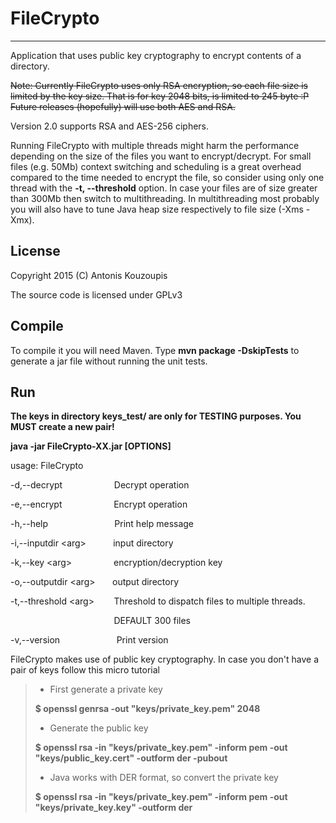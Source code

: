 FileCrypto
==========
----------

Application that uses public key cryptography to encrypt contents of a
directory.

~~Note: Currently FileCrypto uses only RSA encryption, so each file size is limited by the key size. That is for key 
2048 bits, is limited to 245 byte :P Future releases (hopefully) will use both AES and RSA.~~

Version 2.0 supports RSA and AES-256 ciphers.

Running FileCrypto with multiple threads might harm the performance depending on the size of the files you want to
encrypt/decrypt. For small files (e.g. 50Mb) context switching and scheduling is a great overhead compared to the time
needed to encrypt the file, so consider using only one thread with the **-t, --threshold** option. In case your files
are of size greater than 300Mb then switch to multithreading. In multithreading most probably you will also have to
tune Java heap size respectively to file size (-Xms<Size> -Xmx<Size>).

License
-------
Copyright 2015 (C)
Antonis Kouzoupis

The source code is licensed under GPLv3

Compile
-------

To compile it you will need Maven. Type **mvn package -DskipTests** to generate
a jar file without running the unit tests.

Run
---

**The keys in directory keys_test/ are only for TESTING purposes. You MUST create a new pair!**

**java -jar FileCrypto-XX.jar [OPTIONS]**

usage: FileCrypto

 -d,--decrypt &nbsp;
&nbsp;&nbsp;&nbsp;&nbsp;&nbsp;&nbsp;&nbsp;&nbsp;&nbsp;&nbsp;&nbsp;&nbsp;&nbsp;&nbsp;&nbsp;&nbsp;&nbsp;
Decrypt operation

 -e,--encrypt &nbsp;
&nbsp;&nbsp;&nbsp;&nbsp;&nbsp;&nbsp;&nbsp;&nbsp;&nbsp;&nbsp;&nbsp;&nbsp;&nbsp;&nbsp;&nbsp;&nbsp;&nbsp;
Encrypt operation

 -h,--help &nbsp;
&nbsp;&nbsp;&nbsp;&nbsp;&nbsp;&nbsp;&nbsp;&nbsp;&nbsp;&nbsp;&nbsp;&nbsp;&nbsp;&nbsp;&nbsp;&nbsp;&nbsp;&nbsp;&nbsp;&nbsp;&nbsp;&nbsp;&nbsp;
Print help message

 -i,--inputdir &lt;arg&gt; &nbsp; &nbsp;&nbsp;&nbsp;&nbsp;&nbsp;&nbsp;&nbsp;
input directory

 -k,--key &lt;arg&gt; &nbsp;
&nbsp;&nbsp;&nbsp;&nbsp;&nbsp;&nbsp;&nbsp;&nbsp;&nbsp;&nbsp;&nbsp;&nbsp;&nbsp;
encryption/decryption key

 -o,--outputdir &lt;arg&gt; &nbsp; &nbsp;&nbsp;&nbsp; output directory
 
 -t,--threshold &lt;arg&gt; &nbsp;&nbsp;&nbsp;&nbsp;&nbsp;&nbsp;&nbsp;Threshold to dispatch files to multiple threads.
 
 &nbsp;&nbsp;&nbsp;&nbsp;&nbsp;&nbsp;&nbsp;&nbsp;&nbsp;&nbsp;&nbsp;&nbsp;&nbsp;&nbsp;&nbsp;&nbsp;&nbsp;&nbsp;&nbsp;&nbsp;&nbsp;&nbsp;&nbsp;&nbsp;&nbsp;&nbsp;&nbsp;&nbsp;&nbsp;&nbsp;&nbsp;&nbsp;&nbsp;&nbsp;&nbsp;&nbsp;&nbsp;&nbsp;&nbsp;&nbsp;&nbsp;&nbsp;DEFAULT 300 files

 -v,--version &nbsp;
&nbsp;&nbsp;&nbsp;&nbsp;&nbsp;&nbsp;&nbsp;&nbsp;&nbsp;&nbsp;&nbsp;&nbsp;&nbsp;&nbsp;&nbsp;&nbsp;&nbsp;&nbsp;&nbsp;
Print version



FileCrypto makes use of public key cryptography. In case you don't have a pair
of keys follow this micro tutorial


> - First generate a private key
>
> **$ openssl genrsa -out "keys/private_key.pem" 2048**
> - Generate the public key
>
> **$ openssl rsa -in "keys/private_key.pem" -inform pem -out "keys/public_key.cert" -outform der -pubout**
> - Java works with DER format, so convert the private key
>
> **$ openssl rsa -in "keys/private_key.pem" -inform pem -out "keys/private_key.key" -outform der**
